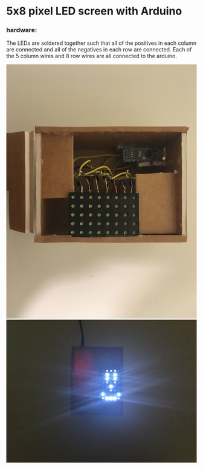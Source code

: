 # 5x8 pixel LED screen with Arduino

### hardware:

The LEDs are soldered together such that all of the positives in each column are connected and all of the negatives in each row are connected.
Each of the 5 column wires and 8 row wires are all connected to the arduino.

![image of screen when off](https://github.com/MatthewGCode/Arduino_LED_Screen/blob/main/Arduino_Screen_box.JPG?raw=true)
![image of screen displaying a face](https://github.com/MatthewGCode/Arduino_LED_Screen/blob/main/Arduino_Screen_face.JPG?raw=true)
